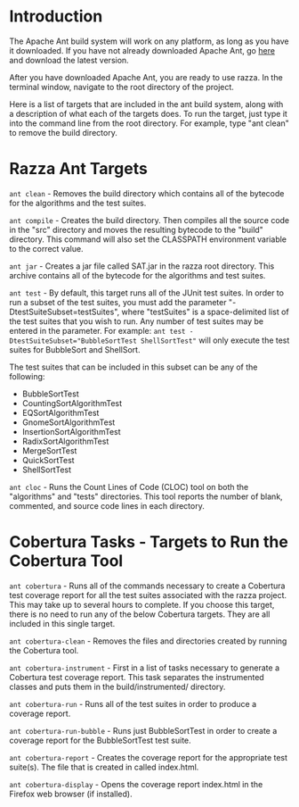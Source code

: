 # Introduction #
The Apache Ant build system will work on any platform, as long as you have it downloaded.  If you have not already downloaded Apache Ant, go [here](http://ant.apache.org/bindownload.cgi) and download the latest version.

After you have downloaded Apache Ant, you are ready to use razza.  In the terminal window, navigate to the root directory of the project.

Here is a list of targets that are included in the ant build system, along with a description of what each of the targets does.  To run the target, just type it into the command line from the root directory.  For example, type "ant clean" to remove the build directory.


# Razza Ant Targets #

`ant clean` - Removes the build directory which contains all of the bytecode for the algorithms and the test suites.

`ant compile` - Creates the build directory.  Then compiles all the source code in the "src" directory and moves the resulting bytecode to the "build" directory.  This command will also set the CLASSPATH environment variable to the correct value.

`ant jar` - Creates a jar file called SAT.jar in the razza root directory.  This archive contains all of the bytecode for the algorithms and test suites.

`ant test` - By default, this target runs all of the JUnit test suites.  In order to run a subset of the test suites, you must add the parameter "-DtestSuiteSubset=testSuites", where "testSuites" is a space-delimited list of the test suites that you wish to run.  Any number of test suites may be entered in the parameter.  For example:
`ant test -DtestSuiteSubset="BubbleSortTest ShellSortTest"`
will only execute the test suites for BubbleSort and ShellSort.

The test suites that can be included in this subset can be any of the following:
  * BubbleSortTest
  * CountingSortAlgorithmTest
  * EQSortAlgorithmTest
  * GnomeSortAlgorithmTest
  * InsertionSortAlgorithmTest
  * RadixSortAlgorithmTest
  * MergeSortTest
  * QuickSortTest
  * ShellSortTest

`ant cloc` - Runs the Count Lines of Code (CLOC) tool on both the "algorithms" and "tests" directories.  This tool reports the number of blank, commented, and source code lines in each directory.

# Cobertura Tasks - Targets to Run the Cobertura Tool #

`ant cobertura` - Runs all of the commands necessary to create a Cobertura test coverage report for all the test suites associated with the razza project.  This may take up to several hours to complete.  If you choose this target, there is no need to run any of the below Cobertura targets.  They are all included in this single target.

`ant cobertura-clean` - Removes the files and directories created by running the Cobertura tool.

`ant cobertura-instrument` - First in a list of tasks necessary to generate a Cobertura test coverage report.  This task separates the instrumented classes and puts them in the build/instrumented/ directory.

`ant cobertura-run` - Runs all of the test suites in order to produce a coverage report.

`ant cobertura-run-bubble` - Runs just BubbleSortTest in order to create a coverage report for the BubbleSortTest test suite.

`ant cobertura-report` - Creates the coverage report for the appropriate test suite(s).  The file that is created in called index.html.

`ant cobertura-display` - Opens the coverage report index.html in the Firefox web browser (if installed).